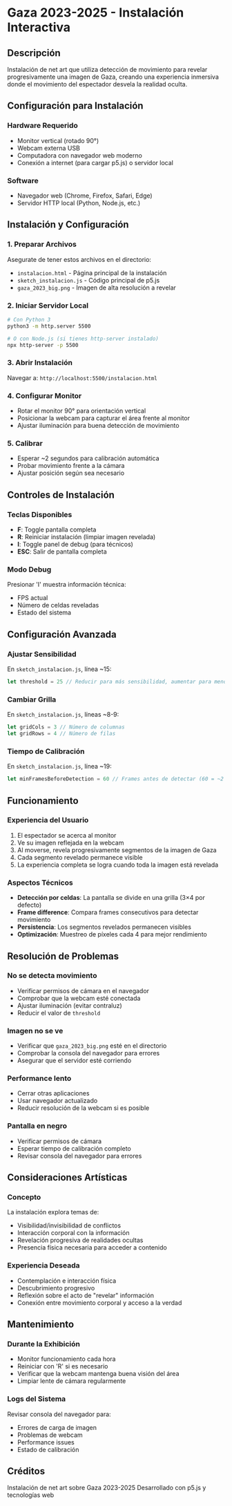 # Gaza 2023-2025 - Instalación Interactiva

## Descripción
Instalación de net art que utiliza detección de movimiento para revelar progresivamente una imagen de Gaza, creando una experiencia inmersiva donde el movimiento del espectador desvela la realidad oculta.

## Configuración para Instalación

### Hardware Requerido
- Monitor vertical (rotado 90°)
- Webcam externa USB
- Computadora con navegador web moderno
- Conexión a internet (para cargar p5.js) o servidor local

### Software
- Navegador web (Chrome, Firefox, Safari, Edge)
- Servidor HTTP local (Python, Node.js, etc.)

## Instalación y Configuración

### 1. Preparar Archivos
Asegurate de tener estos archivos en el directorio:
- `instalacion.html` - Página principal de la instalación
- `sketch_instalacion.js` - Código principal de p5.js
- `gaza_2023_big.png` - Imagen de alta resolución a revelar

### 2. Iniciar Servidor Local
```bash
# Con Python 3
python3 -m http.server 5500

# O con Node.js (si tienes http-server instalado)
npx http-server -p 5500
```

### 3. Abrir Instalación
Navegar a: `http://localhost:5500/instalacion.html`

### 4. Configurar Monitor
- Rotar el monitor 90° para orientación vertical
- Posicionar la webcam para capturar el área frente al monitor
- Ajustar iluminación para buena detección de movimiento

### 5. Calibrar
- Esperar ~2 segundos para calibración automática
- Probar movimiento frente a la cámara
- Ajustar posición según sea necesario

## Controles de Instalación

### Teclas Disponibles
- **F**: Toggle pantalla completa
- **R**: Reiniciar instalación (limpiar imagen revelada)
- **I**: Toggle panel de debug (para técnicos)
- **ESC**: Salir de pantalla completa

### Modo Debug
Presionar 'I' muestra información técnica:
- FPS actual
- Número de celdas reveladas
- Estado del sistema

## Configuración Avanzada

### Ajustar Sensibilidad
En `sketch_instalacion.js`, línea ~15:
```javascript
let threshold = 25 // Reducir para más sensibilidad, aumentar para menos
```

### Cambiar Grilla
En `sketch_instalacion.js`, líneas ~8-9:
```javascript
let gridCols = 3 // Número de columnas
let gridRows = 4 // Número de filas
```

### Tiempo de Calibración
En `sketch_instalacion.js`, línea ~19:
```javascript
let minFramesBeforeDetection = 60 // Frames antes de detectar (60 = ~2 segundos)
```

## Funcionamiento

### Experiencia del Usuario
1. El espectador se acerca al monitor
2. Ve su imagen reflejada en la webcam
3. Al moverse, revela progresivamente segmentos de la imagen de Gaza
4. Cada segmento revelado permanece visible
5. La experiencia completa se logra cuando toda la imagen está revelada

### Aspectos Técnicos
- **Detección por celdas**: La pantalla se divide en una grilla (3×4 por defecto)
- **Frame difference**: Compara frames consecutivos para detectar movimiento
- **Persistencia**: Los segmentos revelados permanecen visibles
- **Optimización**: Muestreo de píxeles cada 4 para mejor rendimiento

## Resolución de Problemas

### No se detecta movimiento
- Verificar permisos de cámara en el navegador
- Comprobar que la webcam esté conectada
- Ajustar iluminación (evitar contraluz)
- Reducir el valor de `threshold`

### Imagen no se ve
- Verificar que `gaza_2023_big.png` esté en el directorio
- Comprobar la consola del navegador para errores
- Asegurar que el servidor esté corriendo

### Performance lento
- Cerrar otras aplicaciones
- Usar navegador actualizado
- Reducir resolución de la webcam si es posible

### Pantalla en negro
- Verificar permisos de cámara
- Esperar tiempo de calibración completo
- Revisar consola del navegador para errores

## Consideraciones Artísticas

### Concepto
La instalación explora temas de:
- Visibilidad/invisibilidad de conflictos
- Interacción corporal con la información
- Revelación progresiva de realidades ocultas
- Presencia física necesaria para acceder a contenido

### Experiencia Deseada
- Contemplación e interacción física
- Descubrimiento progresivo
- Reflexión sobre el acto de "revelar" información
- Conexión entre movimiento corporal y acceso a la verdad

## Mantenimiento

### Durante la Exhibición
- Monitor funcionamiento cada hora
- Reiniciar con 'R' si es necesario
- Verificar que la webcam mantenga buena visión del área
- Limpiar lente de cámara regularmente

### Logs del Sistema
Revisar consola del navegador para:
- Errores de carga de imagen
- Problemas de webcam
- Performance issues
- Estado de calibración

## Créditos
Instalación de net art sobre Gaza 2023-2025
Desarrollado con p5.js y tecnologías web
